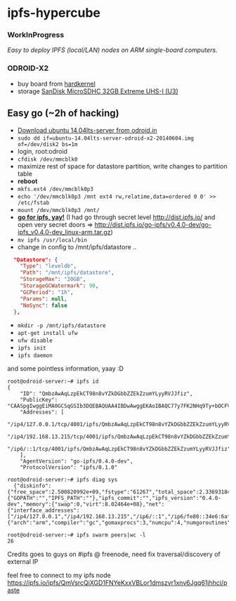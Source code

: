 # ipfs-hypercube
### WorkInProgress

*Easy to deploy IPFS (local/LAN) nodes on ARM single-board computers.*

### ODROID-X2
* buy board from [hardkernel](http://www.hardkernel.com/main/products/prdt_info.php?g_code=G135235611947)
* storage [SanDisk MicroSDHC 32GB Extreme UHS-I (U3)](https://www.alza.sk/sandisk-microsdhc-32gb-extreme-uhs-i-u3-sd-adapter-gopro-edition-d2923771.htm)


## Easy go (~2h of hacking)

* [Download ubuntu 14.04lts-server from odroid.in](http://odroid.in/ubuntu_14.04lts/ubuntu-14.04lts-server-odroid-x2-20140604.img.xz)
* `sudo dd if=ubuntu-14.04lts-server-odroid-x2-20140604.img of=/dev/disk2 bs=1m`
* login, root:odroid
* `cfdisk /dev/mmcblk0`
* maximize rest of space for datastore partition, write changes to partition table
* **reboot**
* `mkfs.ext4 /dev/mmcblk0p3`
* `echo '/dev/mmcblk0p3 /mnt ext4 rw,relatime,data=ordered 0 0' >> /etc/fstab`
* `mount /dev/mmcblk0p3 /mnt/`
* [**go for ipfs, yay!**](https://ipfs.io/docs/install/)
(I had go through secret level http://dist.ipfs.io/ and open very secret doors => http://dist.ipfs.io/go-ipfs/v0.4.0-dev/go-ipfs_v0.4.0-dev_linux-arm.tar.gz)
* `mv ipfs /usr/local/bin`
* change in config to /mnt/ipfs/datastore ..
```json
  "Datastore": {
    "Type": "leveldb",
    "Path": "/mnt/ipfs/datastore",
    "StorageMax": "20GB",
    "StorageGCWatermark": 90,
    "GCPeriod": "1h",
    "Params": null,
    "NoSync": false
  },
```
* `mkdir -p /mnt/ipfs/datastore`
* `apt-get install ufw`
* `ufw disable`
* `ipfs init`
* `ipfs daemon`

and some pointless information, yaay :D
```
root@odroid-server:~# ipfs id
{
	"ID": "QmbzAwAqLzpEkCT98n8vYZkDGbbZZEkZzumYLyyRVJJfiz",
	"PublicKey": "CAASpgIwggEiMA0GCSqGSIb3DQEBAQUAA4IBDwAwggEKAoIBAQC77y7FK2NHq9Ty+bOCFVhcKq6rmwQWc3pQLdeMfERzsuoEYLbZOt03nEmD0/YuvzGVdV1XVtDapdnIyXenVTrDKc8Dnig4kN6aQV4bFODx27vtB7Qw+zvHGZXDW87DAhkk3aS208D+UpvCkXBoG0sDSW5S5vMNpBXoscsEhiAGbBopxxw3Ua+/mTQjYrLq0eGUAvzvKQ1HVe2sq2arUNjvS01cIL8npzgYcBYjcIQoQgGsR1Pc4IOFehOM64bDooG2k0jTZFS63HhJxLuEXQ7soolNR+4yJcDAXHj1Wp/Lpc47EE8BsolUwcON2Od9RKQlEUBhtLHp1ibMVukzaVKTAgMBAAE=",
	"Addresses": [
		"/ip4/127.0.0.1/tcp/4001/ipfs/QmbzAwAqLzpEkCT98n8vYZkDGbbZZEkZzumYLyyRVJJfiz",
		"/ip4/192.168.13.215/tcp/4001/ipfs/QmbzAwAqLzpEkCT98n8vYZkDGbbZZEkZzumYLyyRVJJfiz",
		"/ip6/::1/tcp/4001/ipfs/QmbzAwAqLzpEkCT98n8vYZkDGbbZZEkZzumYLyyRVJJfiz"
	],
	"AgentVersion": "go-ipfs/0.4.0-dev",
	"ProtocolVersion": "ipfs/0.1.0"

root@odroid-server:~# ipfs diag sys
  {"diskinfo":{"free_space":2.500820992e+09,"fstype":"61267","total_space":2.33693184e+09},"environment":{"GOPATH":"","IPFS_PATH":""},"ipfs_commit":"","ipfs_version":"0.4.0-dev","memory":{"swap":0,"virt":8.02464e+08},"net":{"interface_addresses":["/ip4/127.0.0.1","/ip4/192.168.13.215","/ip6/::1","/ip6/fe80::34e6:6aff:fe0e:97b1"]},"runtime":{"arch":"arm","compiler":"gc","gomaxprocs":3,"numcpu":4,"numgoroutines":202,"os":"linux","version":"go1.5.3"}}

root@odroid-server:~# ipfs swarm peers|wc -l
26
```
Credits goes to guys on #ipfs @ freenode, need fix traversal/discovery of external IP

feel free to connect to my ipfs node https://ipfs.io/ipfs/QmVsrcQiXGD1FNYeKxxVBLor1dmszvr1xnv6Jgq61jhhci/paste
